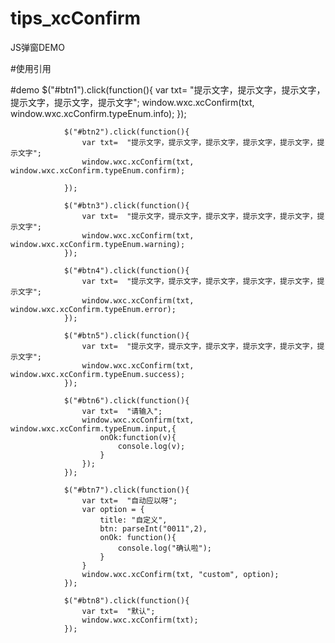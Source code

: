 # tips_xcConfirm
JS弹窗DEMO

#使用引用
 <link rel="stylesheet" type="text/css" href="css/xcConfirm.css"/>
 <script src="js/jquery-1.9.1.js" type="text/javascript" charset="utf-8"></script>
 <script src="js/xcConfirm.js" type="text/javascript" charset="utf-8"></script>
    
    
#demo
$("#btn1").click(function(){
					var txt=  "提示文字，提示文字，提示文字，提示文字，提示文字，提示文字";
					window.wxc.xcConfirm(txt, window.wxc.xcConfirm.typeEnum.info);
				});
				
				$("#btn2").click(function(){
					var txt=  "提示文字，提示文字，提示文字，提示文字，提示文字，提示文字";
					window.wxc.xcConfirm(txt, window.wxc.xcConfirm.typeEnum.confirm);

				});
				
				$("#btn3").click(function(){
					var txt=  "提示文字，提示文字，提示文字，提示文字，提示文字，提示文字";
					window.wxc.xcConfirm(txt, window.wxc.xcConfirm.typeEnum.warning);
				});
				
				$("#btn4").click(function(){
					var txt=  "提示文字，提示文字，提示文字，提示文字，提示文字，提示文字";
					window.wxc.xcConfirm(txt, window.wxc.xcConfirm.typeEnum.error);
				});
				
				$("#btn5").click(function(){
					var txt=  "提示文字，提示文字，提示文字，提示文字，提示文字，提示文字";
					window.wxc.xcConfirm(txt, window.wxc.xcConfirm.typeEnum.success);
				});
				
				$("#btn6").click(function(){
					var txt=  "请输入";
					window.wxc.xcConfirm(txt, window.wxc.xcConfirm.typeEnum.input,{
						onOk:function(v){
							console.log(v);
						}
					});
				});
				
				$("#btn7").click(function(){
					var txt=  "自动应以呀";
					var option = {
						title: "自定义",
						btn: parseInt("0011",2),
						onOk: function(){
							console.log("确认啦");
						}
					}
					window.wxc.xcConfirm(txt, "custom", option);
				});
				
				$("#btn8").click(function(){
					var txt=  "默认";
					window.wxc.xcConfirm(txt);
				});
